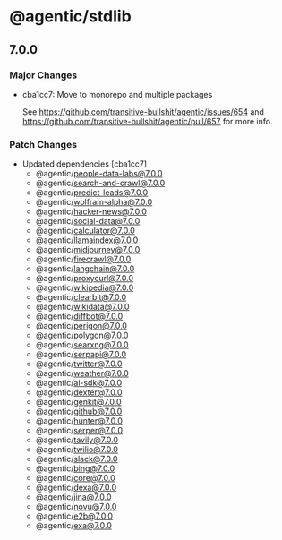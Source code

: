# @agentic/stdlib

## 7.0.0

### Major Changes

- cba1cc7: Move to monorepo and multiple packages

  See https://github.com/transitive-bullshit/agentic/issues/654 and https://github.com/transitive-bullshit/agentic/pull/657 for more info.

### Patch Changes

- Updated dependencies [cba1cc7]
  - @agentic/people-data-labs@7.0.0
  - @agentic/search-and-crawl@7.0.0
  - @agentic/predict-leads@7.0.0
  - @agentic/wolfram-alpha@7.0.0
  - @agentic/hacker-news@7.0.0
  - @agentic/social-data@7.0.0
  - @agentic/calculator@7.0.0
  - @agentic/llamaindex@7.0.0
  - @agentic/midjourney@7.0.0
  - @agentic/firecrawl@7.0.0
  - @agentic/langchain@7.0.0
  - @agentic/proxycurl@7.0.0
  - @agentic/wikipedia@7.0.0
  - @agentic/clearbit@7.0.0
  - @agentic/wikidata@7.0.0
  - @agentic/diffbot@7.0.0
  - @agentic/perigon@7.0.0
  - @agentic/polygon@7.0.0
  - @agentic/searxng@7.0.0
  - @agentic/serpapi@7.0.0
  - @agentic/twitter@7.0.0
  - @agentic/weather@7.0.0
  - @agentic/ai-sdk@7.0.0
  - @agentic/dexter@7.0.0
  - @agentic/genkit@7.0.0
  - @agentic/github@7.0.0
  - @agentic/hunter@7.0.0
  - @agentic/serper@7.0.0
  - @agentic/tavily@7.0.0
  - @agentic/twilio@7.0.0
  - @agentic/slack@7.0.0
  - @agentic/bing@7.0.0
  - @agentic/core@7.0.0
  - @agentic/dexa@7.0.0
  - @agentic/jina@7.0.0
  - @agentic/novu@7.0.0
  - @agentic/e2b@7.0.0
  - @agentic/exa@7.0.0
